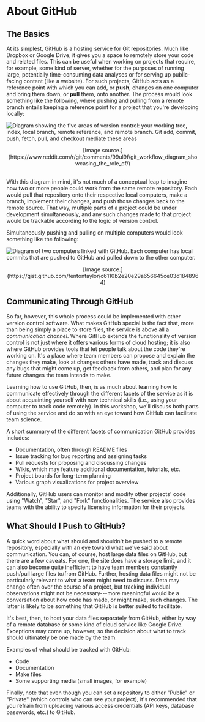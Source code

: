 About GitHub
============

The Basics
----------

At its simplest, GitHub is a hosting service for Git repositories. Much like
Dropbox or Google Drive, it gives you a space to remotely store your code and
related files. This can be useful when working on projects that require, for
example, some kind of server, whether for the purposes of running large,
potentially time-consuming data analyses or for serving up public-facing
content (like a website). For such projects, GitHub acts as a reference point
with which you can add, or **push**, changes on one computer and bring them
down, or **pull** them, onto another. The process would look something like the
following, where pushing and pulling from a remote branch entails keeping a
reference point for a project that you're developing locally:

![Diagram showing the five areas of version control: your working tree, index,
local branch, remote reference, and remote branch. Git add, commit, push,
fetch, pull, and checkout mediate these areas](./img/github_workflow.png)
<center>
[Image source.](https://www.reddit.com/r/git/comments/99ul9f/git_workflow_diagram_showcasing_the_role_of/)
</center><br>

With this diagram in mind, it's not much of a conceptual leap to imagine how
two or more people could work from the same remote repository. Each would pull
that repository onto their respective local computers, make a branch, implement
their changes, and push those changes back to the remote source. That way,
multiple parts of a project could be under development simultaneously, and any
such changes made to that project would be trackable according to the logic of
version control.

Simultaneously pushing and pulling on multiple computers would look something
like the following:

![Diagram of two computers linked with GitHub. Each computer has local commits
that are pushed to GitHub and pulled down to the other computer.](./img/github_as_hub.png)
<center>
[Image source.](https://gist.github.com/fentontaylor/c6110b2e20e29a656645ce03d1848964)
</center>

Communicating Through GitHub
----------------------------

So far, however, this whole process could be implemented with other version
control software. What makes GitHub special is the fact that, more than being
simply a place to store files, the service is above all a _communication
channel_. Where GitHub extends the functionality of version control is not just
where it offers various forms of cloud hosting; it is also where GitHub
provides tools that let people talk about the code they're working on. It's a
place where team members can propose and explain the changes they make, look at
changes others have made, track and discuss any bugs that might come up, get
feedback from others, and plan for any future changes the team intends to make.

Learning how to use GitHub, then, is as much about learning how to communicate
effectively through the different facets of the service as it is about
acquainting yourself with new technical skills (i.e., using your computer to
track code remotely). In this workshop, we'll discuss both parts of using the
service and do so with an eye toward how GitHub can facilitate team science.

A short summary of the different facets of communication GitHub provides
includes:

* Documentation, often through README files
* Issue tracking for bug reporting and assigning tasks
* Pull requests for proposing and discussing changes
* Wikis, which may feature additional documentation, tutorials, etc.
* Project boards for long-term planning
* Various graph visualizations for project overview

Additionally, GitHub users can monitor and modify other projects' code using
"Watch", "Star", and "Fork" functionalities. The service also provides teams
with the ability to specify licensing information for their projects.

What Should I Push to GitHub?
-----------------------------

A quick word about what should and shouldn't be pushed to a remote repository,
especially with an eye toward what we've said about communication. You can, of
course, host large data files on GitHub, but there are a few caveats. For one,
the site does have a storage limit, and it can also become quite inefficient to
have team members constantly push/pull large files to/from GitHub. Further,
hosting data files might not be particularly relevant to what a team might need
to discuss. Data may change often over the course of a project, but tracking
individual observations might not be necessary---more meaningful would be a
conversation about how code has made, or might make, such changes. The latter
is likely to be something that GitHub is better suited to facilitate.

It's best, then, to host your data files separately from GitHub, either by way
of a remote database or some kind of cloud service like Google Drive.
Exceptions may come up, however, so the decision about what to track should
ultimately be one made by the team.

Examples of what should be tracked with GitHub:

* Code
* Documentation
* Make files
* Some supporting media (small images, for example)

Finally, note that even though you can set a repository to either "Public" or
"Private" (which controls who can see your project), it's recommended that you
refrain from uploading various access credentials (API keys, database
passwords, etc.) to GitHub.
